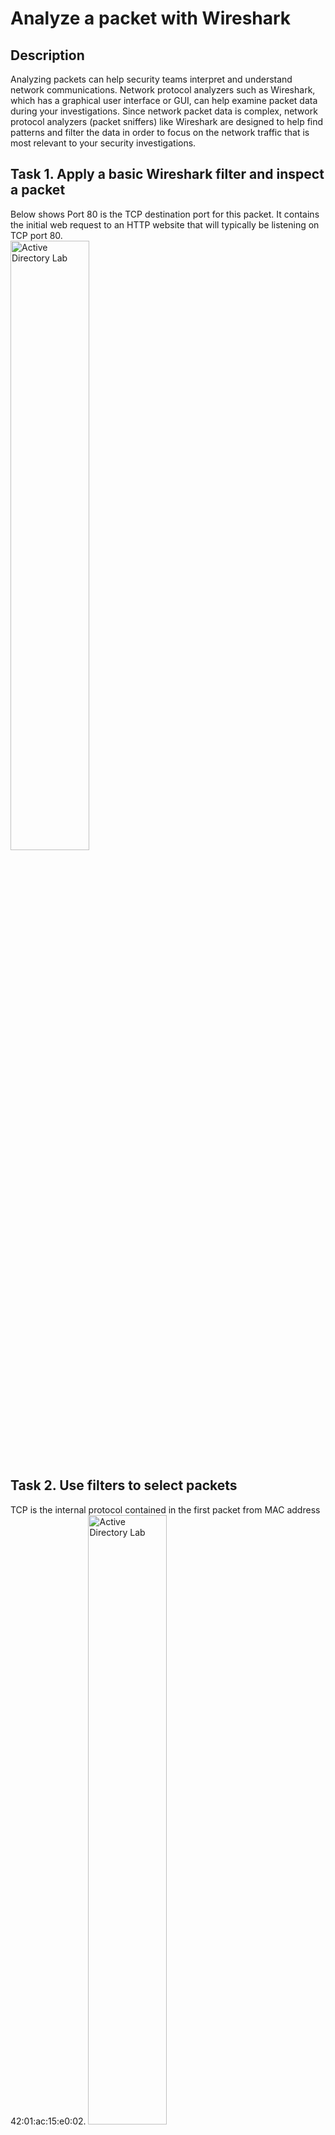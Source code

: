<h1>Analyze a packet with Wireshark  </h1>


<h2>Description</h2>
Analyzing packets can help security teams interpret and understand network communications. Network protocol analyzers such as Wireshark, which has a graphical user interface or GUI, can help examine packet data during your investigations. Since network packet data is complex, network protocol analyzers (packet sniffers) like Wireshark are designed to help find patterns and filter the data in order to focus on the network traffic that is most relevant to your security investigations.


<h2>Task 1. Apply a basic Wireshark filter and inspect a packet</h2>
Below shows Port 80 is the TCP destination port for this packet. It contains the initial web request to an HTTP website that will typically be listening on TCP port 80. <br>
<img src="https://github.com/Bridgetanntighe/FilterSQLTheory/assets/134883216/553b5bf4-0fd7-4d74-82f0-c957d2a058aa" height="50%" width="50%" alt="Active Directory Lab"/>


<h2>Task 2. Use filters to select packets</h2>
TCP is the internal protocol contained in the first packet from MAC address 42:01:ac:15:e0:02.
<img src="https://github.com/Bridgetanntighe/FilterSQLTheory/assets/134883216/38a013dc-c2a9-4164-8081-395885ac97ba" height="50%" width="50%" alt="Active Directory Lab"/>


<h2>Task 3. Use filters to explore DNS packets</h2>
The IP address 142.250.1.139 is displayed in the expanded Answers section for the DNS query for opensource.google.com.
<img src="https://github.com/Bridgetanntighe/FilterSQLTheory/assets/134883216/e240ad3a-0a09-4e60-9c7c-d67b512c4afe" height="80%" width="80%" alt="Active Directory Lab"/>

<h2>Task 5. Use filters to explore TCP packets</h2>
This filters to packets containing web requests made with the <i>curl</i> command in this sample packet capture file.
<img src="https://github.com/Bridgetanntighe/FilterSQLTheory/assets/134883216/bfec4b33-2cb7-44f4-9885-78f89ff4d444 height="80%" width="80%" alt="Active Directory Lab"/>
